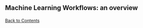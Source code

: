 ## Machine Learning Workflows: an overview<p id="ml_workflow"></p>
<a href="https://github.com/KattsonBastos/ml-with-airflow#contents">Back to Contents</a>